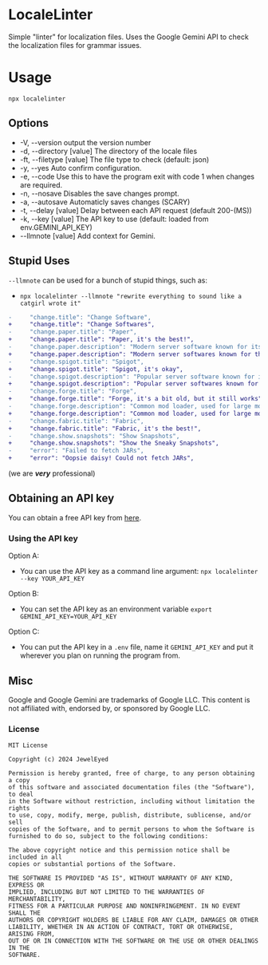 # LocaleLinter
Simple "linter" for localization files.
Uses the Google Gemini API to check the localization files for grammar issues.

# Usage
`npx localelinter`
## Options
 - -V, --version            output the version number
 - -d, --directory [value]  The directory of the locale files
 - -ft, --filetype [value]  The file type to check (default: json)
 - -y, --yes                Auto confirm configuration.
 - -e, --code               Use this to have the program exit with code  1 when changes are required.
 - -n, --nosave             Disables the save changes prompt.
 - -a, --autosave           Automaticly saves changes (SCARY)
 - -t, --delay [value]      Delay between each API request (default 200-(MS))
 - -k, --key [value]        The API key to use (default: loaded from env.GEMINI_API_KEY)
 - --llmnote [value]        Add context for Gemini.
## Stupid Uses

`--llmnote` can be used for a bunch of stupid things, such as:
 - `npx localelinter --llmnote "rewrite everything to sound like a catgirl wrote it"`
 ```diff
 -     "change.title": "Change Software",
+     "change.title": "Change Softwares",
-     "change.paper.title": "Paper",
+     "change.paper.title": "Paper, it's the best!",
-     "change.paper.description": "Modern server software known for its high performance and plugins.",
+     "change.paper.description": "Modern server softwares known for their high performance and plugins.",
-     "change.spigot.title": "Spigot",
+     "change.spigot.title": "Spigot, it's okay",
-     "change.spigot.description": "Popular server software known for its plugins.",
+     "change.spigot.description": "Popular server softwares known for their plugins.",
-     "change.forge.title": "Forge",
+     "change.forge.title": "Forge, it's a bit old, but it still works",
-     "change.forge.description": "Common mod loader, used for large mods and modpacks.",
+     "change.forge.description": "Common mod loader, used for large mods and modpacks. It's pretty good for old mods",
-     "change.fabric.title": "Fabric",
+     "change.fabric.title": "Fabric, it's the best!",
-     "change.show.snapshots": "Show Snapshots",
+     "change.show.snapshots": "Show the Sneaky Snapshots",
-     "error": "Failed to fetch JARs",
+     "error": "Oopsie daisy! Could not fetch JARs",
```
(we are ***very*** professional)
## Obtaining an API key
You can obtain a free API key from [here](https://aistudio.google.com/app/apikey).
### Using the API key
Option A:
 - You can use the API key as a command line argument: `npx localelinter --key YOUR_API_KEY`

Option B:
 - You can set the API key as an environment variable `export GEMINI_API_KEY=YOUR_API_KEY`

Option C:
 - You can put the API key in a `.env` file, name it `GEMINI_API_KEY` and put it wherever you plan on running the program from.

## Misc
Google and Google Gemini are trademarks of Google LLC. This content is not affiliated with, endorsed by, or sponsored by Google LLC.

### License
```
MIT License

Copyright (c) 2024 JewelEyed

Permission is hereby granted, free of charge, to any person obtaining a copy
of this software and associated documentation files (the "Software"), to deal
in the Software without restriction, including without limitation the rights
to use, copy, modify, merge, publish, distribute, sublicense, and/or sell
copies of the Software, and to permit persons to whom the Software is
furnished to do so, subject to the following conditions:

The above copyright notice and this permission notice shall be included in all
copies or substantial portions of the Software.

THE SOFTWARE IS PROVIDED "AS IS", WITHOUT WARRANTY OF ANY KIND, EXPRESS OR
IMPLIED, INCLUDING BUT NOT LIMITED TO THE WARRANTIES OF MERCHANTABILITY,
FITNESS FOR A PARTICULAR PURPOSE AND NONINFRINGEMENT. IN NO EVENT SHALL THE
AUTHORS OR COPYRIGHT HOLDERS BE LIABLE FOR ANY CLAIM, DAMAGES OR OTHER
LIABILITY, WHETHER IN AN ACTION OF CONTRACT, TORT OR OTHERWISE, ARISING FROM,
OUT OF OR IN CONNECTION WITH THE SOFTWARE OR THE USE OR OTHER DEALINGS IN THE
SOFTWARE.
```